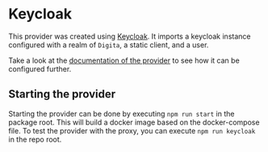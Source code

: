 # Keycloak

This provider was created using [Keycloak](https://www.keycloak.org/). It imports a keycloak instance configured with a realm of `Digita`, a static client, and a user.

Take a look at the [documentation of the provider](../../docs/modules/providers/pages/keycloak.adoc) to see how it can be configured further.

## Starting the provider

Starting the provider can be done by executing `npm run start` in the package root. This will build a docker image based on the docker-compose file. To test the provider with the proxy, you can execute `npm run keycloak` in the repo root.
